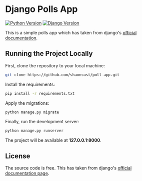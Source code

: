 # Django Polls App

[![Python Version](https://img.shields.io/badge/python-3.8.2-brightgreen.svg)](https://python.org)
[![Django Version](https://img.shields.io/badge/django-3.0.7-brightgreen.svg)](https://djangoproject.com)

This is a simple polls app which has taken from django's [official documentation](https://docs.djangoproject.com/en/3.0/intro/tutorial01/).

## Running the Project Locally

First, clone the repository to your local machine:

```bash
git clone https://github.com/shaonsust/poll-app.git
```

Install the requirements:

```bash
pip install -r requirements.txt
```

Apply the migrations:

```bash
python manage.py migrate
```

Finally, run the development server:

```bash
python manage.py runserver
```

The project will be available at **127.0.0.1:8000**.

## License

The source code is free. This has taken from django's [official documentation page](https://docs.djangoproject.com/en/3.0/intro/tutorial01/).
